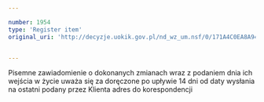 ```yaml
---

number: 1954
type: 'Register item'
original_uri: 'http://decyzje.uokik.gov.pl/nd_wz_um.nsf/0/171A4C0EA8A94D94C125772E003F280F?OpenDocument'


---
```


Pisemne zawiadomienie o dokonanych zmianach wraz z podaniem dnia ich wejścia w życie uważa się za doręczone po upływie 14 dni od daty wysłania na ostatni podany przez Klienta adres do korespondencji
